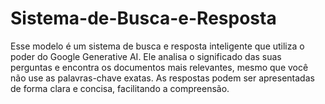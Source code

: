 # Sistema-de-Busca-e-Resposta
Esse modelo é um sistema de busca e resposta inteligente que utiliza o poder do Google Generative AI. Ele analisa o significado das suas perguntas e encontra os documentos mais relevantes, mesmo que você não use as palavras-chave exatas. As respostas podem ser apresentadas de forma clara e concisa, facilitando a compreensão.
